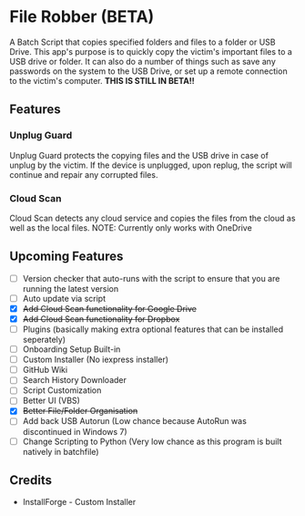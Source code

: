 # File Robber (BETA)
A Batch Script that copies specified folders and files to a folder or USB Drive. This app's purpose is to quickly copy the victim's important files to a USB drive or folder. It can also do a number of things such as save any passwords on the system to the USB Drive, or set up a remote connection to the victim's computer. 
**THIS IS STILL IN BETA!!**

## Features
### Unplug Guard
Unplug Guard protects the copying files and the USB drive in case of unplug by the victim.
If the device is unplugged, upon replug, the script will continue and repair any corrupted files.

### Cloud Scan
Cloud Scan detects any cloud service and copies the files from the cloud as well as the local files.
NOTE: Currently only works with OneDrive

## Upcoming Features
- [ ] Version checker that auto-runs with the script to ensure that you are running the latest version
- [ ] Auto update via script
- [x] ~~Add Cloud Scan functionality for Google Drive~~
- [x] ~~Add Cloud Scan functionality for Dropbox~~
- [ ] Plugins (basically making extra optional features that can be installed seperately)
- [ ] Onboarding Setup Built-in
- [ ] Custom Installer (No iexpress installer)
- [ ] GitHub Wiki
- [ ] Search History Downloader
- [ ] Script Customization
- [ ] Better UI (VBS)
- [x] ~~Better File/Folder Organisation~~
- [ ] Add back USB Autorun (Low chance because AutoRun was discontinued in Windows 7)
- [ ] Change Scripting to Python (Very low chance as this program is built natively in batchfile)

## Credits
- InstallForge - Custom Installer

